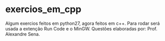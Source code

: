# exercios_em_cpp
 Algum exercios feitos em python27, agora feitos em c++.
 Para rodar será usada a extenção Run Code e o MinGW.
Questões elaboradas por: Prof. Alexandre Sena.
